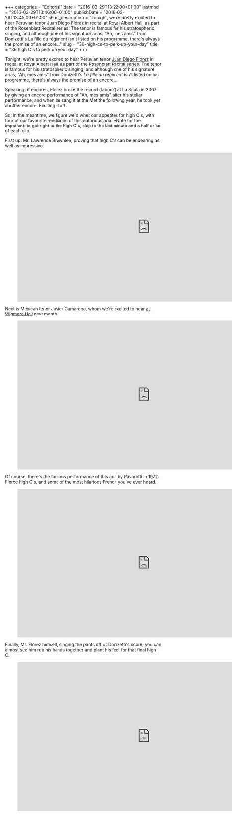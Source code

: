+++
categories = "Editorial"
date = "2016-03-29T13:22:00+01:00"
lastmod = "2016-03-29T13:46:00+01:00"
publishDate = "2016-03-29T13:45:00+01:00"
short_description = "Tonight, we're pretty excited to hear Peruvian tenor Juan Diego Flórez in recital at Royal Albert Hall, as part of the Rosenblatt Recital series. The tenor is famous for his stratospheric singing, and although one of his signature arias, \"Ah, mes amis\" from Donizetti's La fille du régiment isn't listed on his programme, there's always the promise of an encore..."
slug = "36-high-cs-to-perk-up-your-day"
title = "36 high C&#039;s to perk up your day"
+++

Tonight, we're pretty excited to hear Peruvian tenor [Juan Diego Flórez](/scene/people/juan-diego-florez/) in recital at Royal Albert Hall, as part of the [Rosenblatt Recital series](http://www.rosenblattrecitalseries.co.uk/recital.aspx?key=162). The tenor is famous for his stratospheric singing, and although one of his signature arias, "Ah, mes amis" from Donizetti's *La fille du régiment* isn't listed on his programme, there's always the promise of an encore...

Speaking of encores, Flórez broke the record (taboo?) at La Scala in 2007 by giving an encore performance of "Ah, mes amis" after his stellar performance, and when he sang it at the Met the following year, he took yet another encore. Exciting stuff!

So, in the meantime, we figure we'd whet our appetites for high C's, with four of our favourite renditions of this notorious aria. \*Note for the impatient: to get right to the high C's, skip to the last minute and a half or so of each clip.

First up: Mr. Lawrence Brownlee, proving that high C's can be endearing as well as impressive.

<figure data-type="video">
<iframe width="854" height="480" src="https://www.youtube.com/embed/u2KMRxLLsqY" frameborder="0" allowfullscreen></iframe>
</figure>

Next is Mexican tenor Javier Camarena, whom we're excited to hear [at Wigmore Hall](https://wigmore-hall.org.uk/whats-on/rosenblatt-recitals-201604141930) next month. 

<figure data-type="video">
<iframe width="854" height="480" src="https://www.youtube.com/embed/Fau3XIaHoDc" frameborder="0" allowfullscreen></iframe>
</figure>

Of course, there's the famous performance of this aria by Pavarotti in 1972. Fierce high C's, and some of the most hilarious French you've ever heard.

<figure data-type="video">
<iframe width="854" height="480" src="https://www.youtube.com/embed/i11uJrQyaUw" frameborder="0" allowfullscreen></iframe>
</figure>

Finally, Mr. Flórez himself, singing the pants off of Donizetti's score; you can almost see him rub his hands together and plant his feet for that final high C. 

<figure data-type="video">
<iframe width="854" height="480" src="https://www.youtube.com/embed/WD1Cq2T5veI" frameborder="0" allowfullscreen></iframe>
</figure>
